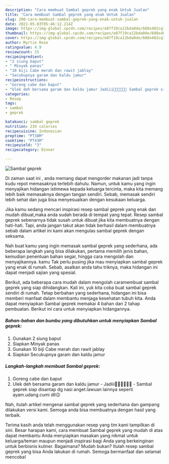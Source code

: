 ```yaml
---
description: "Cara membuat Sambal geprek yang enak Untuk Jualan"
title: "Cara membuat Sambal geprek yang enak Untuk Jualan"
slug: 200-cara-membuat-sambal-geprek-yang-enak-untuk-jualan
date: 2021-05-03T05:46:12.214Z
image: https://img-global.cpcdn.com/recipes/e87f19ca12bda0de/680x482cq70/sambal-geprek-foto-resep-utama.jpg
thumbnail: https://img-global.cpcdn.com/recipes/e87f19ca12bda0de/680x482cq70/sambal-geprek-foto-resep-utama.jpg
cover: https://img-global.cpcdn.com/recipes/e87f19ca12bda0de/680x482cq70/sambal-geprek-foto-resep-utama.jpg
author: Myrtie Rose
ratingvalue: 4.9
reviewcount: 15
recipeingredient:
- "2 siung baput"
- " Minyak panas"
- "10 biji Cabe merah dan rawit jablay"
- "Secukupnya garam dan kaldu jamur"
recipeinstructions:
- "Goreng cabe dan baput"
- "Ulek deh bersama garam dan kaldu jamur Jadiii🤗🤗🤤🤤🤤🤤 Sambal geprek siap disantap dg nasi anget.lawuan lainnya seperti ayam.udang.cumi dll😉"
categories:
- Resep
tags:
- sambal
- geprek

katakunci: sambal geprek 
nutrition: 234 calories
recipecuisine: Indonesian
preptime: "PT38M"
cooktime: "PT43M"
recipeyield: "3"
recipecategory: Dinner

---
```



![Sambal geprek](https://img-global.cpcdn.com/recipes/e87f19ca12bda0de/680x482cq70/sambal-geprek-foto-resep-utama.jpg)

Di zaman  saat ini , anda memang dapat mengorder makanan jadi tanpa kudu repot memasaknya terlebih dahulu. Namun, untuk kamu yang ingin menyajikan hidangan istimewa kepada keluarga tercinta, maka kita memang lebih baik memasaknya dengan tangan sendiri. Sebab, memasak sendiri lebih sehat dan juga bisa menyesuaikan dengan kesukaan keluarga.

Jika kamu sedang mencari inspirasi resep sambal geprek yang enak dan mudah dibuat,maka anda sudah berada di tempat yang tepat. Resep sambal geprek  sebenarnya tidak susah untuk dibuat jika kita membuatnya dengan hati-hati. Tapi, anda jangan takut akan tidak berhasil dalam membuatnya 
sebab dalam artikel ini kami akan mengulas sambal geprek dengan seksama.  



Nah buat kamu yang ingin memasak sambal geprek yang sederhana, ada beberapa langkah yang bisa dilakukan, pertama memilih jenis bahan, kemudian penentuan bahan segar, hingga cara mengolah dan menyajikannya. kamu Tak perlu pusing jika mau menyiapkan sambal geprek yang enak di rumah. Sebab, asalkan anda  tahu triknya, maka hidangan ini dapat menjadi sajian yang spesial.

Berikut, ada beberapa cara mudah dalam mengolah caramembuat sambal geprek yang siap dihidangkan. Kali ini, yuk kita coba buat sambal geprek sendiri di rumah. Tetap berbahan yang sederhana, hidangan ini bisa memberi manfaat dalam membantu menjaga kesehatan tubuh kita. Anda dapat menyiapkan Sambal geprek memakai 4 bahan dan 2 tahap pembuatan. Berikut ini cara untuk menyiapkan hidangannya.

<!--inarticleads1-->

##### Bahan-bahan dan bumbu yang dibutuhkan untuk menyiapkan Sambal geprek:

1. Gunakan 2 siung baput
1. Siapkan  Minyak panas
1. Gunakan 10 biji Cabe merah dan rawit jablay
1. Siapkan Secukupnya garam dan kaldu jamur




<!--inarticleads2-->

##### Langkah-langkah membuat Sambal geprek:

1. Goreng cabe dan baput
1. Ulek deh bersama garam dan kaldu jamur - Jadiii🤗🤗🤤🤤🤤🤤 - Sambal geprek siap disantap dg nasi anget.lawuan lainnya seperti ayam.udang.cumi dll😉




Nah, itulah artikel mengenai  sambal geprek  yang sederhana dan gampang dilakukan versi kami. Semoga anda bisa membuatnya dengan hasil yang terbaik. 

Terima kasih anda telah menggunakan resep yang tim kami tampilkan di sini. Besar harapan kami, cara membuat  Sambal geprek yang mudah di atas dapat membantu Anda menyiapkan masakan yang nikmat untuk keluarga/teman maupun menjadi inspirasi bagi Anda yang berkeinginan untuk berbisnis kuliner. Bagaimana? Mudah bukan? Itulah resep sambal geprek yang bisa Anda lakukan di rumah. Semoga bermanfaat dan selamat mencoba!

